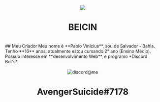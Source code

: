 <div align="center">
    <img src="https://i.imgur.com/wSupjFW.png"><br>
    <h1>BEICIN</h1><br>
</div>
## Meu Criador
Meu nome é **Pablo Vinícius**, sou de Salvador - Bahia. Tenho **16** anos, atualmente estou
cursando 2° ano (Ensino Médio). <br> Possuo interesse em **desenvolvimento Web**, e programo *Discord Bot's*.
<div align="center">
    <br><img src="https://i.imgur.com/tCz8nOd.png" alt="discord@me"><br>
    <h1 class="title-owner">AvengerSuicide#7178</h1>
</div>
